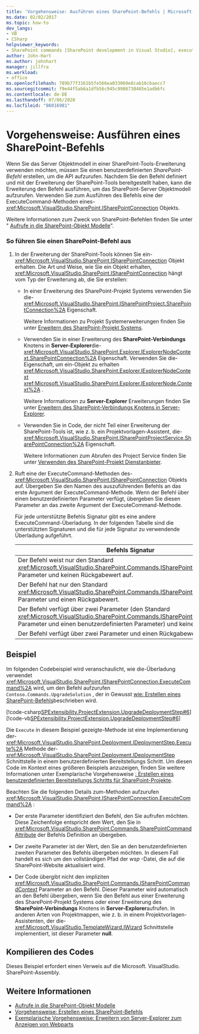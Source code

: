 ```yaml
---
title: 'Vorgehensweise: Ausführen eines SharePoint-Befehls | Microsoft-Dokumentation'
ms.date: 02/02/2017
ms.topic: how-to
dev_langs:
- VB
- CSharp
helpviewer_keywords:
- SharePoint commands [SharePoint development in Visual Studio], executing
author: John-Hart
ms.author: johnhart
manager: jillfra
ms.workload:
- office
ms.openlocfilehash: 789b77f3161b5fe566ea033060e8cab16cbaecc7
ms.sourcegitcommit: f9e44f5ab6a1dfb56c945c9986730465e1adb6fc
ms.contentlocale: de-DE
ms.lasthandoff: 07/06/2020
ms.locfileid: "86016981"
---
```

# <a name="how-to-execute-a-sharepoint-command"></a>Vorgehensweise: Ausführen eines SharePoint-Befehls
  Wenn Sie das Server Objektmodell in einer SharePoint-Tools-Erweiterung verwenden möchten, müssen Sie einen benutzerdefinierten *SharePoint-Befehl* erstellen, um die API aufzurufen. Nachdem Sie den Befehl definiert und mit der Erweiterung der SharePoint-Tools bereitgestellt haben, kann die Erweiterung den Befehl ausführen, um das SharePoint-Server Objektmodell aufzurufen. Verwenden Sie zum Ausführen des Befehls eine der ExecuteCommand-Methoden eines- <xref:Microsoft.VisualStudio.SharePoint.ISharePointConnection> Objekts.

 Weitere Informationen zum Zweck von SharePoint-Befehlen finden Sie unter " [Aufrufe in die SharePoint-Objekt Modelle](../sharepoint/calling-into-the-sharepoint-object-models.md)".

### <a name="to-execute-a-sharepoint-command"></a>So führen Sie einen SharePoint-Befehl aus

1. In der Erweiterung der SharePoint-Tools können Sie ein- <xref:Microsoft.VisualStudio.SharePoint.ISharePointConnection> Objekt erhalten. Die Art und Weise, wie Sie ein Objekt erhalten, <xref:Microsoft.VisualStudio.SharePoint.ISharePointConnection> hängt vom Typ der Erweiterung ab, die Sie erstellen:

    - In einer Erweiterung des SharePoint-Projekt Systems verwenden Sie die- <xref:Microsoft.VisualStudio.SharePoint.ISharePointProject.SharePointConnection%2A> Eigenschaft.

         Weitere Informationen zu Projekt Systemerweiterungen finden Sie unter [Erweitern des SharePoint-Projekt Systems](../sharepoint/extending-the-sharepoint-project-system.md).

    - Verwenden Sie in einer Erweiterung des **SharePoint-Verbindungs** Knotens in **Server-Explorer**die- <xref:Microsoft.VisualStudio.SharePoint.Explorer.IExplorerNodeContext.SharePointConnection%2A> Eigenschaft. Verwenden Sie die-Eigenschaft, um ein-Objekt zu erhalten <xref:Microsoft.VisualStudio.SharePoint.Explorer.IExplorerNodeContext> <xref:Microsoft.VisualStudio.SharePoint.Explorer.IExplorerNode.Context%2A> .

         Weitere Informationen zu **Server-Explorer** Erweiterungen finden Sie unter [Erweitern des SharePoint-Verbindungs Knotens in Server-Explorer](../sharepoint/extending-the-sharepoint-connections-node-in-server-explorer.md).

    - Verwenden Sie in Code, der nicht Teil einer Erweiterung der SharePoint-Tools ist, wie z. b. ein Projektvorlagen-Assistent, die- <xref:Microsoft.VisualStudio.SharePoint.ISharePointProjectService.SharePointConnection%2A> Eigenschaft.

         Weitere Informationen zum Abrufen des Project Service finden Sie unter [Verwenden des SharePoint-Projekt Dienstanbieter](../sharepoint/using-the-sharepoint-project-service.md).

2. Ruft eine der ExecuteCommand-Methoden des- <xref:Microsoft.VisualStudio.SharePoint.ISharePointConnection> Objekts auf. Übergeben Sie den Namen des auszuführenden Befehls an das erste Argument der ExecuteCommand-Methode. Wenn der Befehl über einen benutzerdefinierten Parameter verfügt, übergeben Sie diesen Parameter an das zweite Argument der ExecuteCommand-Methode.

     Für jede unterstützte Befehls Signatur gibt es eine andere ExecuteCommand-Überladung. In der folgenden Tabelle sind die unterstützten Signaturen und die für jede Signatur zu verwendende Überladung aufgeführt.

    |Befehls Signatur|Zu verwendende ExecuteCommand-Überladung|
    |-----------------------|------------------------------------|
    |Der Befehl weist nur den Standard <xref:Microsoft.VisualStudio.SharePoint.Commands.ISharePointCommandContext> Parameter und keinen Rückgabewert auf.|<xref:Microsoft.VisualStudio.SharePoint.ISharePointConnection.ExecuteCommand%2A>|
    |Der Befehl hat nur den Standard <xref:Microsoft.VisualStudio.SharePoint.Commands.ISharePointCommandContext> Parameter und einen Rückgabewert.|<xref:Microsoft.VisualStudio.SharePoint.ISharePointConnection.ExecuteCommand%2A>|
    |Der Befehl verfügt über zwei Parameter (den Standard <xref:Microsoft.VisualStudio.SharePoint.Commands.ISharePointCommandContext> Parameter und einen benutzerdefinierten Parameter) und keinen Rückgabewert.|<xref:Microsoft.VisualStudio.SharePoint.ISharePointConnection.ExecuteCommand%2A>|
    |Der Befehl verfügt über zwei Parameter und einen Rückgabewert.|<xref:Microsoft.VisualStudio.SharePoint.ISharePointConnection.ExecuteCommand%2A>|

## <a name="example"></a>Beispiel
 Im folgenden Codebeispiel wird veranschaulicht, wie die-Überladung verwendet <xref:Microsoft.VisualStudio.SharePoint.ISharePointConnection.ExecuteCommand%2A> wird, um den Befehl aufzurufen `Contoso.Commands.UpgradeSolution` , der in Gewusst [wie: Erstellen eines SharePoint-Befehls](../sharepoint/how-to-create-a-sharepoint-command.md)beschrieben wird.

 [!code-csharp[SPExtensibility.ProjectExtension.UpgradeDeploymentStep#6](../sharepoint/codesnippet/CSharp/UpgradeDeploymentStep/deploymentstepextension/upgradestep.cs#6)]
 [!code-vb[SPExtensibility.ProjectExtension.UpgradeDeploymentStep#6](../sharepoint/codesnippet/VisualBasic/upgradedeploymentstep/deploymentstepextension/upgradestep.vb#6)]

 Die `Execute` in diesem Beispiel gezeigte-Methode ist eine Implementierung der- <xref:Microsoft.VisualStudio.SharePoint.Deployment.IDeploymentStep.Execute%2A> Methode der- <xref:Microsoft.VisualStudio.SharePoint.Deployment.IDeploymentStep> Schnittstelle in einem benutzerdefinierten Bereitstellungs Schritt. Um diesen Code im Kontext eines größeren Beispiels anzuzeigen, finden Sie weitere Informationen unter Exemplarische Vorgehensweise [: Erstellen eines benutzerdefinierten Bereitstellungs Schritts für SharePoint-Projekte](../sharepoint/walkthrough-creating-a-custom-deployment-step-for-sharepoint-projects.md).

 Beachten Sie die folgenden Details zum-Methoden aufzurufen <xref:Microsoft.VisualStudio.SharePoint.ISharePointConnection.ExecuteCommand%2A> :

- Der erste Parameter identifiziert den Befehl, den Sie aufrufen möchten. Diese Zeichenfolge entspricht dem Wert, den Sie in <xref:Microsoft.VisualStudio.SharePoint.Commands.SharePointCommandAttribute> der Befehls Definition an übergeben.

- Der zweite Parameter ist der Wert, den Sie an den benutzerdefinierten zweiten Parameter des Befehls übergeben möchten. In diesem Fall handelt es sich um den vollständigen Pfad der *wsp* -Datei, die auf die SharePoint-Website aktualisiert wird.

- Der Code übergibt nicht den impliziten <xref:Microsoft.VisualStudio.SharePoint.Commands.ISharePointCommandContext> Parameter an den Befehl. Dieser Parameter wird automatisch an den Befehl übergeben, wenn Sie den Befehl aus einer Erweiterung des SharePoint-Projekt Systems oder einer Erweiterung des **SharePoint-Verbindungs** Knotens in **Server-Explorer**aufrufen. In anderen Arten von Projektmappen, wie z. b. in einem Projektvorlagen-Assistenten, der die- <xref:Microsoft.VisualStudio.TemplateWizard.IWizard> Schnittstelle implementiert, ist dieser Parameter **null**.

## <a name="compile-the-code"></a>Kompilieren des Codes
 Dieses Beispiel erfordert einen Verweis auf die Microsoft. VisualStudio. SharePoint-Assembly.

## <a name="see-also"></a>Weitere Informationen
- [Aufrufe in die SharePoint-Objekt Modelle](../sharepoint/calling-into-the-sharepoint-object-models.md)
- [Vorgehensweise: Erstellen eines SharePoint-Befehls](../sharepoint/how-to-create-a-sharepoint-command.md)
- [Exemplarische Vorgehensweise: Erweitern von Server-Explorer zum Anzeigen von Webparts](../sharepoint/walkthrough-extending-server-explorer-to-display-web-parts.md)
